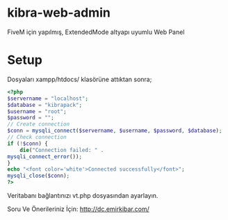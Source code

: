 # kibra-web-admin
FiveM için yapılmış, ExtendedMode altyapı uyumlu Web Panel

# Setup

Dosyaları xampp/htdocs/ klasörüne attıktan sonra;

```php
<?php
$servername = "localhost";
$database = "kibrapack";
$username = "root";
$password = "";
// Create connection
$conn = mysqli_connect($servername, $username, $password, $database);
// Check connection
if (!$conn) {
    die("Connection failed: " . 
mysqli_connect_error());
}
echo "<font color='white'>Connected successfully</font>";
mysqli_close($conn);
?>
```
Veritabanı bağlantınızı vt.php dosyasından ayarlayın.

Soru Ve Önerileriniz İçin: http://dc.emirkibar.com/

